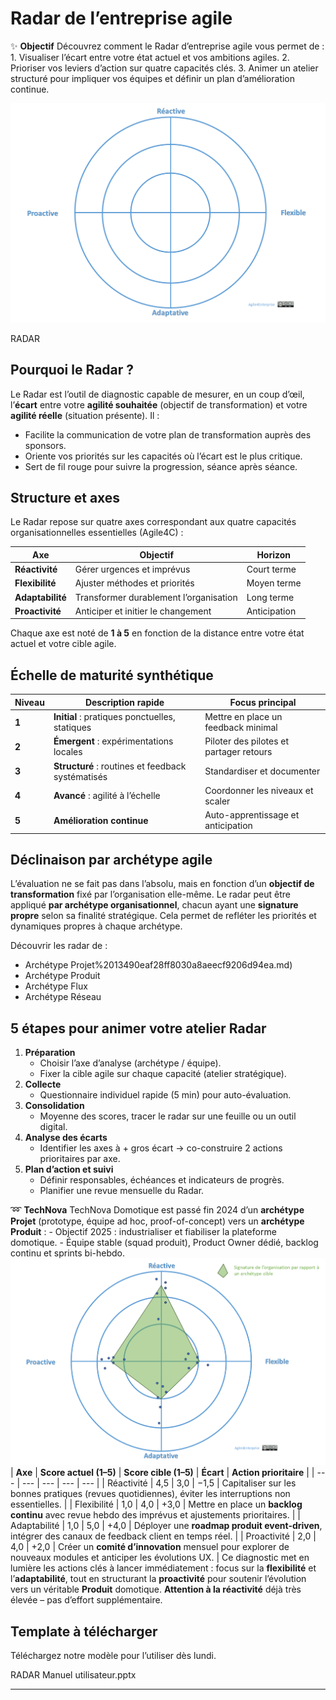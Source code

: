 # Radar de l’entreprise agile



✨ **Objectif** Découvrez comment le Radar d’entreprise agile vous permet de : 1. Visualiser l’écart entre votre état actuel et vos ambitions agiles. 2. Prioriser vos leviers d’action sur quatre capacités clés. 3. Animer un atelier structuré pour impliquer vos équipes et définir un plan d’amélioration continue.

![RADAR](image.png)

RADAR

## Pourquoi le Radar ?

Le Radar est l’outil de diagnostic capable de mesurer, en un coup d’œil, l’**écart** entre votre **agilité souhaitée** (objectif de transformation) et votre **agilité réelle** (situation présente). Il :

- Facilite la communication de votre plan de transformation auprès des sponsors.
- Oriente vos priorités sur les capacités où l’écart est le plus critique.
- Sert de fil rouge pour suivre la progression, séance après séance.

## Structure et axes

Le Radar repose sur quatre axes correspondant aux quatre capacités organisationnelles essentielles (Agile4C) :

| Axe | Objectif | Horizon |
| --- | --- | --- |
| **Réactivité** | Gérer urgences et imprévus | Court terme |
| **Flexibilité** | Ajuster méthodes et priorités | Moyen terme |
| **Adaptabilité** | Transformer durablement l’organisation | Long terme |
| **Proactivité** | Anticiper et initier le changement | Anticipation |

Chaque axe est noté de **1 à 5** en fonction de la distance entre votre état actuel et votre cible agile.

## Échelle de maturité synthétique

| Niveau | Description rapide | Focus principal |
| --- | --- | --- |
| **1** | **Initial** : pratiques ponctuelles, statiques | Mettre en place un feedback minimal |
| **2** | **Émergent** : expérimentations locales | Piloter des pilotes et partager retours |
| **3** | **Structuré** : routines et feedback systématisés | Standardiser et documenter |
| **4** | **Avancé** : agilité à l’échelle | Coordonner les niveaux et scaler |
| **5** | **Amélioration continue** | Auto-apprentissage et anticipation |

## Déclinaison par archétype agile

L’évaluation ne se fait pas dans l’absolu, mais en fonction d’un **objectif de transformation** fixé par l’organisation elle-même. Le radar peut être appliqué **par archétype organisationnel**, chacun ayant une **signature propre** selon sa finalité stratégique. Cela permet de refléter les priorités et dynamiques propres à chaque archétype.

Découvrir les radar de :

- Archétype Projet%2013490eaf28ff8030a8aeecf9206d94ea.md)
- Archétype Produit
- Archétype Flux
- Archétype Réseau

## 5 étapes pour animer votre atelier Radar

1. **Préparation**
    - Choisir l’axe d’analyse (archétype / équipe).
    - Fixer la cible agile sur chaque capacité (atelier stratégique).
2. **Collecte**
    - Questionnaire individuel rapide (5 min) pour auto-évaluation.
3. **Consolidation**
    - Moyenne des scores, tracer le radar sur une feuille ou un outil digital.
4. **Analyse des écarts**
    - Identifier les axes à + gros écart → co-construire 2 actions prioritaires par axe.
5. **Plan d’action et suivi**
    - Définir responsables, échéances et indicateurs de progrès.
    - Planifier une revue mensuelle du Radar.

➿ **TechNova** TechNova Domotique est passé fin 2024 d’un **archétype Projet** (prototype, équipe ad hoc, proof-of-concept) vers un **archétype Produit** : - Objectif 2025 : industrialiser et fiabiliser la plateforme domotique. - Équipe stable (squad produit), Product Owner dédié, backlog continu et sprints bi-hebdo. ![image.png](image%201.png) | **Axe** | **Score actuel (1–5)** | **Score cible (1–5)** | **Écart** | **Action prioritaire** | | --- | --- | --- | --- | --- | | Réactivité | 4,5 | 3,0 | −1,5 | Capitaliser sur les bonnes pratiques (revues quotidiennes), éviter les interruptions non essentielles. | | Flexibilité | 1,0 | 4,0 | +3,0 | Mettre en place un **backlog continu** avec revue hebdo des imprévus et ajustements prioritaires. | | Adaptabilité | 1,0 | 5,0 | +4,0 | Déployer une **roadmap produit event-driven**, intégrer des canaux de feedback client en temps réel. | | Proactivité | 2,0 | 4,0 | +2,0 | Créer un **comité d’innovation** mensuel pour explorer de nouveaux modules et anticiper les évolutions UX. | Ce diagnostic met en lumière les actions clés à lancer immédiatement : focus sur la **flexibilité** et l’**adaptabilité**, tout en structurant la **proactivité** pour soutenir l’évolution vers un véritable **Produit** domotique. **Attention à la réactivité** déjà très élevée – pas d’effort supplémentaire.

## **Template à télécharger**

Téléchargez notre modèle pour l’utiliser dès lundi.

RADAR Manuel utilisateur.pptx

---

#